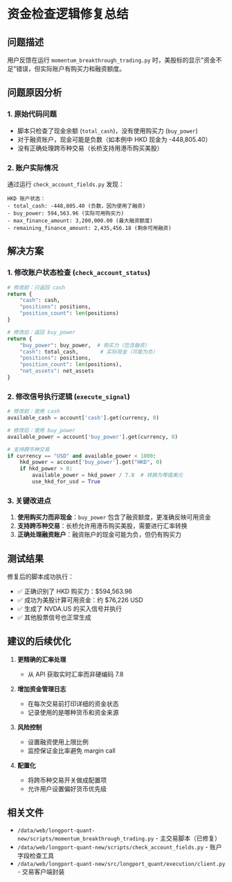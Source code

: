 # 资金检查逻辑修复总结

## 问题描述
用户反馈在运行 `momentum_breakthrough_trading.py` 时，美股标的显示"资金不足"错误，但实际账户有购买力和融资额度。

## 问题原因分析

### 1. 原始代码问题
- 脚本只检查了现金余额 (`total_cash`)，没有使用购买力 (`buy_power`)
- 对于融资账户，现金可能是负数（如本例中 HKD 现金为 -448,805.40）
- 没有正确处理跨币种交易（长桥支持用港币购买美股）

### 2. 账户实际情况
通过运行 `check_account_fields.py` 发现：
```
HKD 账户状态：
- total_cash: -448,805.40 (负数，因为使用了融资)
- buy_power: 594,563.96 (实际可用购买力)
- max_finance_amount: 3,200,000.00 (最大融资额度)
- remaining_finance_amount: 2,435,456.18 (剩余可用融资)
```

## 解决方案

### 1. 修改账户状态检查 (`check_account_status`)
```python
# 修改前：只返回 cash
return {
    "cash": cash,
    "positions": positions,
    "position_count": len(positions)
}

# 修改后：返回 buy_power
return {
    "buy_power": buy_power,  # 购买力（包含融资）
    "cash": total_cash,       # 实际现金（可能为负）
    "positions": positions,
    "position_count": len(positions),
    "net_assets": net_assets
}
```

### 2. 修改信号执行逻辑 (`execute_signal`)
```python
# 修改前：使用 cash
available_cash = account['cash'].get(currency, 0)

# 修改后：使用 buy_power
available_power = account['buy_power'].get(currency, 0)

# 支持跨币种交易
if currency == "USD" and available_power < 1000:
    hkd_power = account['buy_power'].get("HKD", 0)
    if hkd_power > 0:
        available_power = hkd_power / 7.8  # 转换为等值美元
        use_hkd_for_usd = True
```

### 3. 关键改进点
1. **使用购买力而非现金**：`buy_power` 包含了融资额度，更准确反映可用资金
2. **支持跨币种交易**：长桥允许用港币购买美股，需要进行汇率转换
3. **正确处理融资账户**：融资账户的现金可能为负，但仍有购买力

## 测试结果
修复后的脚本成功执行：
- ✅ 正确识别了 HKD 购买力：$594,563.96
- ✅ 成功为美股计算可用资金：约 $76,226 USD
- ✅ 生成了 NVDA.US 的买入信号并执行
- ✅ 其他股票信号也正常生成

## 建议的后续优化

1. **更精确的汇率处理**
   - 从 API 获取实时汇率而非硬编码 7.8

2. **增加资金管理日志**
   - 在每次交易前打印详细的资金状态
   - 记录使用的是哪种货币和资金来源

3. **风险控制**
   - 设置融资使用上限比例
   - 监控保证金比率避免 margin call

4. **配置化**
   - 将跨币种交易开关做成配置项
   - 允许用户设置偏好货币优先级

## 相关文件
- `/data/web/longport-quant-new/scripts/momentum_breakthrough_trading.py` - 主交易脚本（已修复）
- `/data/web/longport-quant-new/scripts/check_account_fields.py` - 账户字段检查工具
- `/data/web/longport-quant-new/src/longport_quant/execution/client.py` - 交易客户端封装